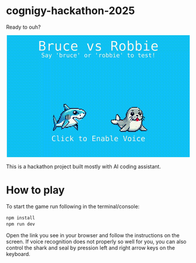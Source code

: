 # cognigy-hackathon-2025
Ready to ouh?

<p align="center">
    <img src="preview.gif"/>
</p>

This is a hackathon project built mostly with AI coding assistant.

# How to play
To start the game run following in the terminal/console:

```sh
npm install
npm run dev
```

Open the link you see in your browser and follow the instructions on the screen. If voice recognition does not properly so well for you, you can also control the shark and seal by pression left and right arrow keys on the keyboard.
